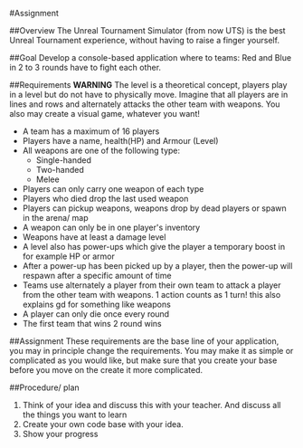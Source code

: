 
#Assignment

##Overview
The Unreal Tournament Simulator (from now UTS) is the best Unreal Tournament experience, without having to raise a finger yourself.

##Goal
Develop a console-based application where to teams: Red and Blue in 2 to 3 rounds have to fight each other. 

##Requirements
**WARNING** The level is a theoretical concept, players play in a level but do not have to physically move. Imagine that all players are in lines and rows and alternately attacks the other team with weapons. You also may create a visual game, whatever you want!
 * A team has a maximum of 16 players
 * Players have a name, health(HP) and Armour (Level)
 * All weapons are one of the following type:
    * Single-handed
    * Two-handed
    * Melee
 * Players can only carry one weapon of each type
 * Players who died drop the last used weapon
 * Players can pickup weapons, weapons drop by dead players or spawn in the arena/ map
 * A weapon can only be in one player's inventory
 * Weapons have at least a damage level
 * A level also has power-ups which give the player a temporary boost in for example HP or armor
 * After a power-up has been picked up by a player, then the power-up will respawn after a specific amount of time
 * Teams use alternately a player from their own team to attack a player from the other team with weapons. 1 action counts as 1 turn! this also explains gd for something like weapons
 * A player can only die once every round
 * The first team that wins 2 round wins
 
##Assignment
These requirements are the base line of your application, you may in principle change the requirements. You may make it as simple or complicated as you would like, but make sure that you create your base before you move on the create it more complicated. 

##Procedure/ plan
1. Think of your idea and discuss this with your teacher. And discuss all the things you want to learn
2. Create your own code base with your idea.
3. Show your progress